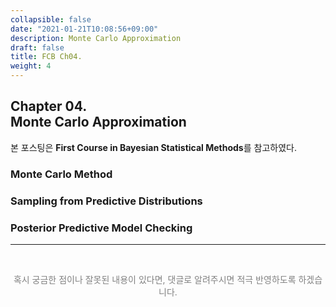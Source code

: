 ```yaml
---
collapsible: false
date: "2021-01-21T10:08:56+09:00"
description: Monte Carlo Approximation
draft: false
title: FCB Ch04.
weight: 4
---
```


## Chapter 04. <br> Monte Carlo Approximation
본 포스팅은 **First Course in Bayesian Statistical Methods**를 참고하였다.

### Monte Carlo Method

### Sampling from Predictive Distributions

### Posterior Predictive Model Checking

---
<br> 
<p style='text-align: center; color:gray'> 혹시 궁금한 점이나 잘못된 내용이 있다면, 댓글로 알려주시면 적극 반영하도록 하겠습니다. </p>

<br>
<br>
